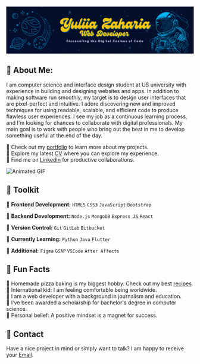 ![My Image](https://github.com/YuliiaZaharia/YuliiaZaharia/blob/42eb5369193f8761534d90da302d77dcc2ad216f/header-github4.png)

## 🧬 About Me:

I am computer science and interface design student at US university with experience in building and designing websites and apps. In addition to making software run smoothly, my target is to design user interfaces that are pixel-perfect and intuitive. I adore discovering new and improved techniques for using readable, scalable, and efficient code to produce flawless user experiences. I see my job as a continuous learning process, and I'm looking for chances to collaborate with digital professionals. My main goal is to work with people who bring out the best in me to develop something useful at the end of the day. 

🔷 Check out my [portfolio](https://fabulous-phoenix-73e5e4.netlify.app/) to learn more about my projects.
</br>
🔷 Explore my latest [CV](https://drive.google.com/file/d/1pW_SRGPd5UGK7VW_k8PJaszU77A0gVU5/view?usp=sharing) where you can explore my experience.
</br>
🔷 Find me on [LinkedIn](https://www.linkedin.com/in/yuliia-zaharia/) for productive collaborations.

![Animated GIF](https://media1.giphy.com/media/v1.Y2lkPTc5MGI3NjExcXphNW9naG5ydXNzbTk3OG1kemV5Mms5dTBpaHpzZHB6anZtbmFkdiZlcD12MV9pbnRlcm5hbF9naWZfYnlfaWQmY3Q9Zw/ko7twHhomhk8E/giphy.gif)
 
## 🦾 Toolkit

🔶 **Frontend Development:** `HTML5` `CSS3` `JavaScript` `Bootstrap`

🔶 **Backend Development:** `Node.js` `MongoDB` `Express JS` `React` 
 
🔶 **Version Control:** `Git` `GitLab` `Bitbucket`

🔶 **Currently Learning:** `Python` `Java` `Flutter` 

🔶 **Additional:** `Figma` `GSAP` `VSCode` `After Affects` 
 
## 🔮 Fun Facts 

🍕 Homemade pizza baking is my biggest hobby. Check out my best [recipes](https://zippy-palmier-78a2fe.netlify.app/). 
</br>
🧭 International kid: I am feeling comfortable being worldwide.
</br>
📝 I am a web developer with a background in journalism and education.
</br>
🔭 I've been awarded a scholarship for bachelor's degree in computer science.
</br>
🧲 Personal belief: A positive mindset is a magnet for success. 

## 📩 Contact

Have a nice project in mind or simply want to talk? I am happy to receive your [Email](mailto:yuliia.zaharia@gmail.com). 
